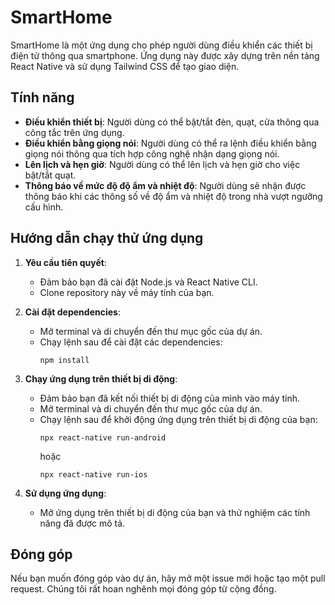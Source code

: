 # SmartHome

SmartHome là một ứng dụng cho phép người dùng điều khiển các thiết bị điện tử thông qua smartphone. Ứng dụng này được xây dựng trên nền tảng React Native và sử dụng Tailwind CSS để tạo giao diện.

## Tính năng

- **Điều khiển thiết bị**: Người dùng có thể bật/tắt đèn, quạt, cửa thông qua công tắc trên ứng dụng.
- **Điều khiển bằng giọng nói**: Người dùng có thể ra lệnh điều khiển bằng giọng nói thông qua tích hợp công nghệ nhận dạng giọng nói.
- **Lên lịch và hẹn giờ**: Người dùng có thể lên lịch và hẹn giờ cho việc bật/tắt quạt.
- **Thông báo về mức độ độ ẩm và nhiệt độ**: Người dùng sẽ nhận được thông báo khi các thông số về độ ẩm và nhiệt độ trong nhà vượt ngưỡng cấu hình.

## Hướng dẫn chạy thử ứng dụng

1. **Yêu cầu tiên quyết**:
   - Đảm bảo bạn đã cài đặt Node.js và React Native CLI.
   - Clone repository này về máy tính của bạn.

2. **Cài đặt dependencies**:
   - Mở terminal và di chuyển đến thư mục gốc của dự án.
   - Chạy lệnh sau để cài đặt các dependencies:
     ```
     npm install
     ```

3. **Chạy ứng dụng trên thiết bị di động**:
   - Đảm bảo bạn đã kết nối thiết bị di động của mình vào máy tính.
   - Mở terminal và di chuyển đến thư mục gốc của dự án.
   - Chạy lệnh sau để khởi động ứng dụng trên thiết bị di động của bạn:
     ```
     npx react-native run-android
     ```
     hoặc
     ```
     npx react-native run-ios
     ```

4. **Sử dụng ứng dụng**:
   - Mở ứng dụng trên thiết bị di động của bạn và thử nghiệm các tính năng đã được mô tả.

## Đóng góp

Nếu bạn muốn đóng góp vào dự án, hãy mở một issue mới hoặc tạo một pull request. Chúng tôi rất hoan nghênh mọi đóng góp từ cộng đồng.
